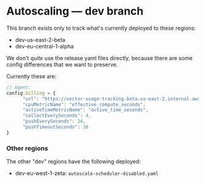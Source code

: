# Autoscaling — dev branch

This branch exists only to track what's currently deployed to these regions:

* dev-us-east-2-beta
* dev-eu-central-1-alpha

We don't *quite* use the release yaml files directly, because there are some config differences that
we want to preserve.

Currently these are:

```js
// Agent:
config.billing = {
      "url": "https://vector-usage-tracking.beta.us-east-2.internal.aws.neon.build/v1",
      "cpuMetricName": "effective_compute_seconds",
      "activeTimeMetricName": "active_time_seconds",
      "collectEverySeconds": 4,
      "pushEverySeconds": 24,
      "pushTimeoutSeconds": 30
}
```

### Other regions

The other "dev" regions have the following deployed:

* dev-eu-west-1-zeta: `autoscale-scheduler-disabled.yaml`
